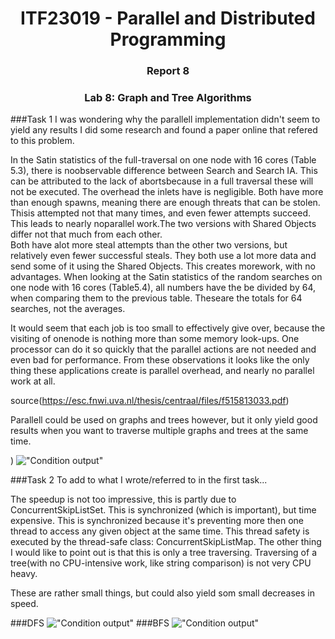 <h1 align="center"> ITF23019 - Parallel and Distributed Programming </h1>
<h3 align="center"> Report 8 </h2>
<h3 align="center"> Lab 8: Graph and Tree Algorithms </h2>



###Task 1 
I was wondering why the parallell implementation didn't seem to yield any results I did some research and found a paper online that refered to this problem.


In the Satin statistics of the full-traversal on one node with 16 cores (Table 5.3), there is noobservable difference between Search and Search IA.
This can be attributed to the lack of abortsbecause in a full traversal these will not be executed.  The overhead the inlets have is negligible.
Both have more than enough spawns, meaning there are enough threats that can be stolen. 
Thisis attempted not that many times,  and even fewer attempts succeed.  
This leads to nearly noparallel work.The two versions with Shared Objects differ not that much from each other.  
Both have alot more steal attempts than the other two versions, but relatively even fewer successful steals.
They both use a lot more data and send some of it using the Shared Objects.  This creates morework, with no advantages.
When looking at the Satin statistics of the random searches on one node with 16 cores (Table5.4), all numbers have the be divided by 64, when comparing them to the previous table.
Theseare the totals for 64 searches, not the averages.

It would seem that each job is too small to effectively give over, because the visiting of onenode is nothing more than some memory look-ups. 
One processor can do it so quickly that the parallel actions are not needed and even bad for performance. 
From these observations it looks like the only thing these applications create is parallel overhead,
and nearly no parallel work at all.

source(https://esc.fnwi.uva.nl/thesis/centraal/files/f515813033.pdf)

Parallell could be used on graphs and trees however, but it only yield good results when you want to traverse multiple graphs and trees at the same time. 

)
!["Condition output"](Images/Task1.png)


###Task 2 
To add to what I wrote/referred to in the first task...

The speedup is not too impressive, this is partly due to ConcurrentSkipListSet. This is synchronized (which is important), but time expensive.
This is synchronized because it's preventing more then one thread to access any given object at the same time. This thread safety is executed by the thread-safe class: ConcurrentSkipListMap.
The other thing I would like to point out is that this is only a tree traversing. Traversing of a tree(with no CPU-intensive work, like string comparison) is not very CPU heavy.

These are rather small things, but could also yield som small decreases in speed. 

###DFS
!["Condition output"](Images/DfsMain.png)
###BFS
!["Condition output"](Images/BfsMain.png)

